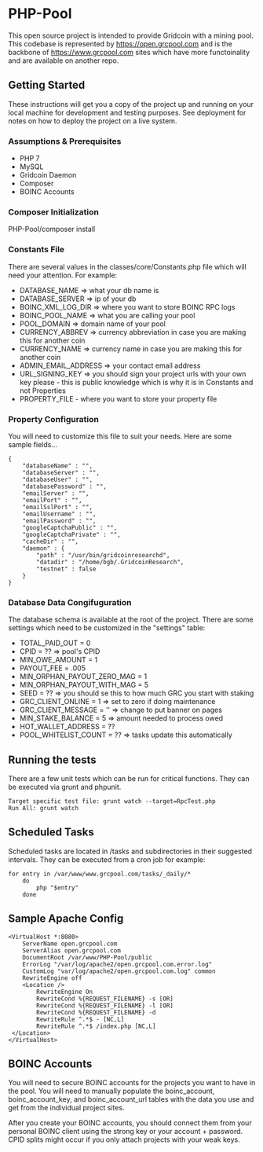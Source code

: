 # PHP-Pool

This open source project is intended to provide Gridcoin with a mining pool. This codebase is represented by https://open.grcpool.com and is the backbone of https://www.grcpool.com sites which have more functoinality and are available on another repo.

## Getting Started

These instructions will get you a copy of the project up and running on your local machine for development and testing purposes. See deployment for notes on how to deploy the project on a live system.

### Assumptions &amp; Prerequisites

- PHP 7
- MySQL
- Gridcoin Daemon
- Composer
- BOINC Accounts

### Composer Initialization

PHP-Pool/composer install

### Constants File

There are several values in the classes/core/Constants.php file which will need your attention. For example:

- DATABASE_NAME => what your db name is
- DATABASE_SERVER => ip of your db
- BOINC_XML_LOG_DIR => where you want to store BOINC RPC logs
- BOINC_POOL_NAME => what you are calling your pool
- POOL_DOMAIN => domain name of your pool
- CURRENCY_ABBREV => currency abbreviation in case you are making this for another coin
- CURRENCY_NAME => currency name in case you are making this for another coin
- ADMIN_EMAIL_ADDRESS => your contact email address
- URL_SIGNING_KEY => you should sign your project urls with your own key please - this is public knowledge which is why it is in Constants and not Properties
- PROPERTY_FILE - where you want to store your property file

 

### Property Configuration

You will need to customize this file to suit your needs. Here are some sample fields...

```
{
	"databaseName" : "",
	"databaseServer" : "",
	"databaseUser" : "",
	"databasePassword" : "",
	"emailServer" : "",
	"emailPort" : "",
	"emailSslPort" : "",
	"emailUsername" : "",
	"emailPassword" : "",
	"googleCaptchaPublic" : "",
	"googleCaptchaPrivate" : "",
	"cacheDir" : "",
	"daemon" : {
		"path" : "/usr/bin/gridcoinresearchd",
		"datadir" : "/home/bgb/.GridcoinResearch",
		"testnet" : false
	}
}
```

### Database Data Congifuguration

The database schema is available at the root of the project. There are some settings which need to be customized in the "settings" table:

- TOTAL_PAID_OUT = 0
- CPID = ?? => pool's CPID
- MIN_OWE_AMOUNT = 1
- PAYOUT_FEE = .005
- MIN_ORPHAN_PAYOUT_ZERO_MAG = 1
- MIN_ORPHAN_PAYOUT_WITH_MAG = 5
- SEED = ?? => you should se this to how much GRC you start with staking
- GRC_CLIENT_ONLINE = 1 => set to zero if doing maintenance
- GRC_CLIENT_MESSAGE = '' => change to put banner on pages
- MIN_STAKE_BALANCE = 5 => amount needed to process owed
- HOT_WALLET_ADDRESS = ??
- POOL_WHITELIST_COUNT = ?? => tasks update this automatically

## Running the tests

There are a few unit tests which can be run for critical functions. They can be executed via grunt and phpunit.

```
Target specific test file: grunt watch --target=RpcTest.php
Run All: grunt watch
```

## Scheduled Tasks

Scheduled tasks are located in /tasks and subdirectories in their suggested intervals. They can be executed from a cron job for example:

```
for entry in /var/www/www.grcpool.com/tasks/_daily/*
	do
		php "$entry"
	done
```

## Sample Apache Config

```
<VirtualHost *:8080>
    ServerName open.grcpool.com
    ServerAlias open.grcpool.com
    DocumentRoot /var/www/PHP-Pool/public
    ErrorLog "/var/log/apache2/open.grcpool.com.error.log"
    CustomLog "var/log/apache2/open.grcpool.com.log" common
    RewriteEngine off
    <Location />
        RewriteEngine On
	    RewriteCond %{REQUEST_FILENAME} -s [OR]
	    RewriteCond %{REQUEST_FILENAME} -l [OR]
	    RewriteCond %{REQUEST_FILENAME} -d
	    RewriteRule ^.*$ - [NC,L]
	    RewriteRule ^.*$ /index.php [NC,L]
 </Location>
</VirtualHost>
```

## BOINC Accounts

You will need to secure BOINC accounts for the projects you want to have in the pool. You will need to manually populate the boinc_account, boinc_account_key, and boinc_account_url tables with the data you use and get from the individual project sites.

After you create your BOINC accounts, you should connect them from your personal BOINC client using the strong key or your account + password. CPID splits might occur if you only attach projects with your weak keys.


